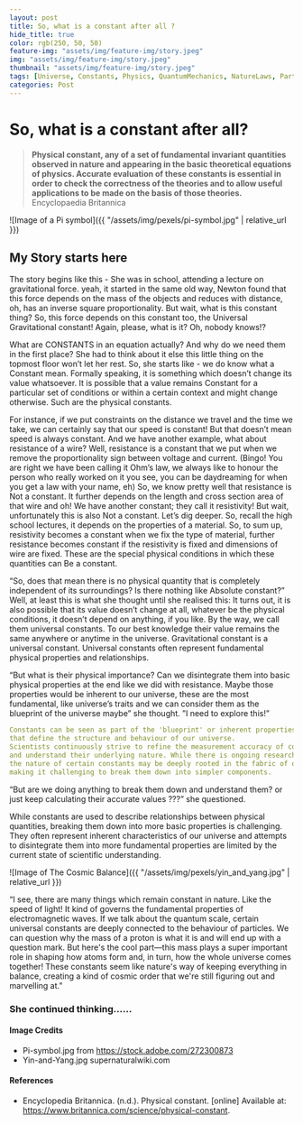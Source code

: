 ```yaml
---
layout: post
title: So, what is a constant after all ?
hide_title: true
color: rgb(250, 50, 50)
feature-img: "assets/img/feature-img/story.jpeg"
img: "assets/img/feature-img/story.jpeg"
thumbnail: "assets/img/feature-img/story.jpeg"
tags: [Universe, Constants, Physics, QuantumMechanics, NatureLaws, ParticlePhysics, NatureMysteries]
categories: Post
---
```


# So, what is a constant after all?

> **Physical constant, any of a set of fundamental invariant quantities observed in nature and appearing in the basic theoretical equations of physics. Accurate evaluation of these constants is essential in order to check the correctness of the theories and to allow useful applications to be made on the basis of those theories.**  Encyclopaedia Britannica

![Image of a Pi symbol]({{ "/assets/img/pexels/pi-symbol.jpg" | relative_url }})

## My Story starts here

The story begins like this - She was in school, attending a lecture on gravitational force. yeah, it started in the same old way, Newton found that this force depends on the mass of the objects and reduces with distance, oh, has an inverse square proportionality. But wait, what is this constant thing? So, this force depends on this constant too, the Universal Gravitational constant! Again, please, what is it? Oh, nobody knows!?

What are CONSTANTS in an equation actually? And why do we need them in the first place? She had to think about it else this little thing on the topmost floor won’t let her rest. So, she starts like - we do know what a Constant mean. Formally speaking, it is something which doesn’t change its value whatsoever. It is possible that a value remains Constant for a particular set of conditions or within a certain context and might change otherwise. Such are the physical constants. 

For instance, if we put constraints on the distance we travel and the time we take, we can certainly say that our speed is constant! But that doesn’t mean speed is always constant. And we have another example, what about resistance of a wire? Well, resistance is a constant that we put when we remove the proportionality sign between voltage and current. (Bingo! You are right we have been calling it Ohm’s law, we always like to honour the person who really worked on it you see, you can be daydreaming for when you get a law with your name, eh) So, we know pretty well that resistance is Not a constant. It further depends on the length and cross section area of that wire and oh! We have another constant; they call it resistivity! But wait, unfortunately this is also Not a constant. Let’s dig deeper. So, recall the high school lectures, it depends on the properties of a material. So, to sum up, resistivity becomes a constant when we fix the type of material, further resistance becomes constant if the resistivity is fixed and dimensions of wire are fixed. These are the special physical conditions in which these quantities can Be a constant.

“So, does that mean there is no physical quantity that is completely independent of its surroundings? Is there nothing like Absolute constant?” Well, at least this is what she thought until she realised this:
    It turns out, it is also possible that its value doesn’t change at all, whatever be the physical conditions, it doesn’t depend on anything, if you like. By the way, we call them universal constants. To our best knowledge their value remains the same anywhere or anytime in the universe. Gravitational constant is a universal constant. Universal constants often represent fundamental physical properties and relationships. 

“But what is their physical importance? Can we disintegrate them into basic physical properties at the end like we did with resistance. Maybe those properties would be inherent to our universe, these are the most fundamental, like universe’s traits and we can consider them as the blueprint of the universe maybe” she thought. ”I need to explore this!”

```yaml 
Constants can be seen as part of the 'blueprint' or inherent properties 
that define the structure and behaviour of our universe. 
Scientists continuously strive to refine the measurement accuracy of constants 
and understand their underlying nature. While there is ongoing research to improve precision, 
the nature of certain constants may be deeply rooted in the fabric of our universe, 
making it challenging to break them down into simpler components.
```

“But are we doing anything to break them down and understand them? or just keep calculating their accurate values ???” she questioned.

While constants are used to describe relationships between physical quantities, breaking them down into more basic properties is challenging. They often represent inherent characteristics of our universe and attempts to disintegrate them into more fundamental properties are limited by the current state of scientific understanding. 


![Image of The Cosmic Balance]({{ "/assets/img/pexels/yin_and_yang.jpg" | relative_url }})

“I see, there are many things which remain constant in nature. Like the speed of light! It kind of governs the fundamental properties of electromagnetic waves. If we talk about the quantum scale, certain universal constants are deeply connected to the behaviour of particles. We can question why the mass of a proton is what it is and will end up with a question mark. But here's the cool part—this mass plays a super important role in shaping how atoms form and, in turn, how the whole universe comes together! These constants seem like nature's way of keeping everything in balance, creating a kind of cosmic order that we're still figuring out and marvelling at."



### She continued thinking......



#### Image Credits

* Pi-symbol.jpg from https://stock.adobe.com/272300873
* Yin-and-Yang.jpg supernaturalwiki.com 



#### References

* Encyclopedia Britannica. (n.d.). Physical constant. [online] Available at: https://www.britannica.com/science/physical-constant.